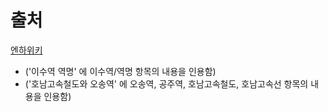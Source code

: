 # 출처

[엔하위키](http://mirror.enha.kr/)
* ('이수역 역명' 에 이수역/역명 항목의 내용을 인용함)
* ('호남고속철도와 오송역' 에 오송역, 공주역, 호남고속철도, 호남고속선 항목의 내용을 인용함)